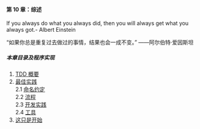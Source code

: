 #### 第 10 章：综述 ####
If you always do what you always did, then you will always get what you always got.- Albert Einstein  

“如果你总是重复过去做过的事情，结果也会一成不变。”	——阿尔伯特·爱因斯坦  
##### 本章目录及程序实现 #####
1.	[TDD 概要](Course1Continuous.md)  
2.	[最佳实践](Course20BestPractices.md)   
	2.1	[命名约定](Course21NamingConventions.md)  
	2.2	[流程](Course22Processes.md)   
	2.3	[开发实践](Course23DevPractices.md)   
	2.4	[工具](Course24Tools.md)   
3.	[这只是开始](Course3JustBeginning.md)     
    
